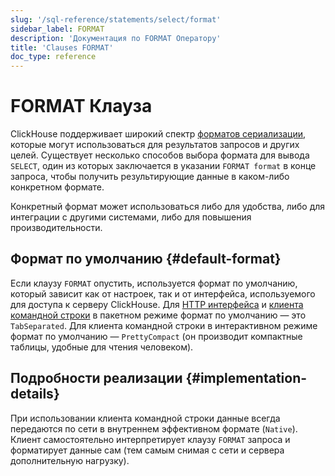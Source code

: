 ```yaml
---
slug: '/sql-reference/statements/select/format'
sidebar_label: FORMAT
description: 'Документация по FORMAT Оператору'
title: 'Clauses FORMAT'
doc_type: reference
---
```

# FORMAT Клауза

ClickHouse поддерживает широкий спектр [форматов сериализации](../../../interfaces/formats.md), которые могут использоваться для результатов запросов и других целей. Существует несколько способов выбора формата для вывода `SELECT`, один из которых заключается в указании `FORMAT format` в конце запроса, чтобы получить результирующие данные в каком-либо конкретном формате.

Конкретный формат может использоваться либо для удобства, либо для интеграции с другими системами, либо для повышения производительности.

## Формат по умолчанию {#default-format}

Если клаузу `FORMAT` опустить, используется формат по умолчанию, который зависит как от настроек, так и от интерфейса, используемого для доступа к серверу ClickHouse. Для [HTTP интерфейса](../../../interfaces/http.md) и [клиента командной строки](../../../interfaces/cli.md) в пакетном режиме формат по умолчанию — это `TabSeparated`. Для клиента командной строки в интерактивном режиме формат по умолчанию — `PrettyCompact` (он производит компактные таблицы, удобные для чтения человеком).

## Подробности реализации {#implementation-details}

При использовании клиента командной строки данные всегда передаются по сети в внутреннем эффективном формате (`Native`). Клиент самостоятельно интерпретирует клаузу `FORMAT` запроса и форматирует данные сам (тем самым снимая с сети и сервера дополнительную нагрузку).